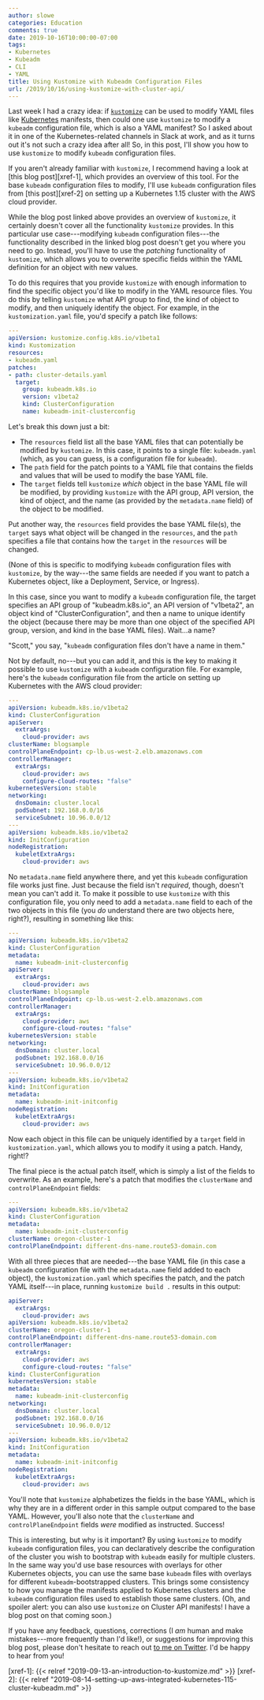```yaml
---
author: slowe
categories: Education
comments: true
date: 2019-10-16T10:00:00-07:00
tags:
- Kubernetes
- Kubeadm
- CLI
- YAML
title: Using Kustomize with Kubeadm Configuration Files
url: /2019/10/16/using-kustomize-with-cluster-api/
---
```


Last week I had a crazy idea: if [`kustomize`][link-1] can be used to modify YAML files like [Kubernetes][link-2] manifests, then could one use `kustomize` to modify a `kubeadm` configuration file, which is also a YAML manifest? So I asked about it in one of the Kubernetes-related channels in Slack at work, and as it turns out it's not such a crazy idea after all! So, in this post, I'll show you how to use `kustomize` to modify `kubeadm` configuration files.<!--more-->

If you aren't already familiar with `kustomize`, I recommend having a look at [this blog post][xref-1], which provides an overview of this tool. For the base `kubeadm` configuration files to modify, I'll use `kubeadm` configuration files from [this post][xref-2] on setting up a Kubernetes 1.15 cluster with the AWS cloud provider.

While the blog post linked above provides an overview of `kustomize`, it certainly doesn't cover all the functionality `kustomize` provides. In this particular use case---modifying `kubeadm` configuration files---the functionality described in the linked blog post doesn't get you where you need to go. Instead, you'll have to use the _patching_ functionality of `kustomize`, which allows you to overwrite specific fields within the YAML definition for an object with new values.

To do this requires that you provide `kustomize` with enough information to find the specific object you'd like to modify in the YAML resource files. You do this by telling `kustomize` what API group to find, the kind of object to modify, and then uniquely identify the object. For example, in the `kustomization.yaml` file, you'd specify a patch like follows:

```yaml
---
apiVersion: kustomize.config.k8s.io/v1beta1
kind: Kustomization
resources:
- kubeadm.yaml
patches:
- path: cluster-details.yaml
  target:
    group: kubeadm.k8s.io
    version: v1beta2
    kind: ClusterConfiguration
    name: kubeadm-init-clusterconfig
```

Let's break this down just a bit:

* The `resources` field list all the base YAML files that can potentially be modified by `kustomize`. In this case, it points to a single file: `kubeadm.yaml` (which, as you can guess, is a configuration file for `kubeadm`).
* The `path` field for the patch points to a YAML file that contains the fields and values that will be used to modify the base YAML file.
* The `target` fields tell `kustomize` _which_ object in the base YAML file will be modified, by providing `kustomize` with the API group, API version, the kind of object, and the name (as provided by the `metadata.name` field) of the object to be modified.

Put another way, the `resources` field provides the base YAML file(s), the `target` says what object will be changed in the `resources`, and the `path` specifies a file that contains how the `target` in the `resources` will be changed.

(None of this is specific to modifying `kubeadm` configuration files with `kustomize`, by the way---the same fields are needed if you want to patch a Kubernetes object, like a Deployment, Service, or Ingress).

In this case, since you want to modify a `kubeadm` configuration file, the target specifies an API group of "kubeadm.k8s.io", an API version of "v1beta2", an object kind of "ClusterConfiguration", and then a name to unique identify the object (because there may be more than one object of the specified API group, version, and kind in the base YAML files). Wait...a name?

"Scott," you say, "`kubeadm` configuration files don't have a name in them."

Not by default, no---but you can add it, and this is the key to making it possible to use `kustomize` with a `kubeadm` configuration file. For example, here's the `kubeadm` configuration file from the article on setting up Kubernetes with the AWS cloud provider:

```yaml
---
apiVersion: kubeadm.k8s.io/v1beta2
kind: ClusterConfiguration
apiServer:
  extraArgs:
    cloud-provider: aws
clusterName: blogsample
controlPlaneEndpoint: cp-lb.us-west-2.elb.amazonaws.com
controllerManager:
  extraArgs:
    cloud-provider: aws
    configure-cloud-routes: "false"
kubernetesVersion: stable
networking:
  dnsDomain: cluster.local
  podSubnet: 192.168.0.0/16
  serviceSubnet: 10.96.0.0/12
---
apiVersion: kubeadm.k8s.io/v1beta2
kind: InitConfiguration
nodeRegistration:
  kubeletExtraArgs:
    cloud-provider: aws
```

No `metadata.name` field anywhere there, and yet this `kubeadm` configuration file works just fine. Just because the field isn't _required_, though, doesn't mean you can't add it. To make it possible to use `kustomize` with this configuration file, you only need to add a `metadata.name` field to each of the two objects in this file (you _do_ understand there are two objects here, right?), resulting in something like this:

```yaml
---
apiVersion: kubeadm.k8s.io/v1beta2
kind: ClusterConfiguration
metadata:
  name: kubeadm-init-clusterconfig
apiServer:
  extraArgs:
    cloud-provider: aws
clusterName: blogsample
controlPlaneEndpoint: cp-lb.us-west-2.elb.amazonaws.com
controllerManager:
  extraArgs:
    cloud-provider: aws
    configure-cloud-routes: "false"
kubernetesVersion: stable
networking:
  dnsDomain: cluster.local
  podSubnet: 192.168.0.0/16
  serviceSubnet: 10.96.0.0/12
---
apiVersion: kubeadm.k8s.io/v1beta2
kind: InitConfiguration
metadata:
  name: kubeadm-init-initconfig
nodeRegistration:
  kubeletExtraArgs:
    cloud-provider: aws
```

Now each object in this file can be uniquely identified by a `target` field in `kustomization.yaml`, which allows you to modify it using a patch. Handy, right!?

The final piece is the actual patch itself, which is simply a list of the fields to overwrite. As an example, here's a patch that modifies the `clusterName` and `controlPlaneEndpoint` fields:

```yaml
---
apiVersion: kubeadm.k8s.io/v1beta2
kind: ClusterConfiguration
metadata:
  name: kubeadm-init-clusterconfig
clusterName: oregon-cluster-1
controlPlaneEndpoint: different-dns-name.route53-domain.com
```

With all three pieces that are needed---the base YAML file (in this case a `kubeadm` configuration file with the `metadata.name` field added to each object), the `kustomization.yaml` which specifies the patch, and the patch YAML itself---in place, running `kustomize build .` results in this output:

```yaml
apiServer:
  extraArgs:
    cloud-provider: aws
apiVersion: kubeadm.k8s.io/v1beta2
clusterName: oregon-cluster-1
controlPlaneEndpoint: different-dns-name.route53-domain.com
controllerManager:
  extraArgs:
    cloud-provider: aws
    configure-cloud-routes: "false"
kind: ClusterConfiguration
kubernetesVersion: stable
metadata:
  name: kubeadm-init-clusterconfig
networking:
  dnsDomain: cluster.local
  podSubnet: 192.168.0.0/16
  serviceSubnet: 10.96.0.0/12
---
apiVersion: kubeadm.k8s.io/v1beta2
kind: InitConfiguration
metadata:
  name: kubeadm-init-initconfig
nodeRegistration:
  kubeletExtraArgs:
    cloud-provider: aws
```

You'll note that `kustomize` alphabetizes the fields in the base YAML, which is why they are in a different order in this sample output compared to the base YAML. However, you'll also note that the `clusterName` and `controlPlaneEndpoint` fields _were_ modified as instructed. Success!

This is interesting, but why is it important? By using `kustomize` to modify `kubeadm` configuration files, you can declaratively describe the configuration of the cluster you wish to bootstrap with `kubeadm` easily for multiple clusters. In the same way you'd use base resources with overlays for other Kubernetes objects, you can use the same base `kubeadm` files with overlays for different `kubeadm`-bootstrapped clusters. This brings some consistency to how you manage the manifests applied to Kubernetes clusters and the `kubeadm` configuration files used to establish those same clusters. (Oh, and spoiler alert: you can also use `kustomize` on Cluster API manifests! I have a blog post on that coming soon.)

If you have any feedback, questions, corrections (I _am_ human and make mistakes---more frequently than I'd like!), or suggestions for improving this blog post, please don't hesitate to reach out [to me on Twitter][link-3]. I'd be happy to hear from you!

[link-1]: https://github.com/kubernetes-sigs/kustomize/
[link-2]: https://kubernetes.io/
[link-3]: https://twitter.com/scott_lowe
[xref-1]: {{< relref "2019-09-13-an-introduction-to-kustomize.md" >}}
[xref-2]: {{< relref "2019-08-14-setting-up-aws-integrated-kubernetes-115-cluster-kubeadm.md" >}}
